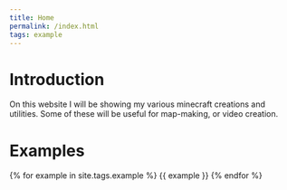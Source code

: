 ```yaml
---
title: Home
permalink: /index.html
tags: example
---
```

# Introduction  
On this website I will be showing my various minecraft creations and utilities. Some of these will be useful for map-making, or video creation.

# Examples  
{% for example in site.tags.example %}
  {{ example }}
{% endfor %}

